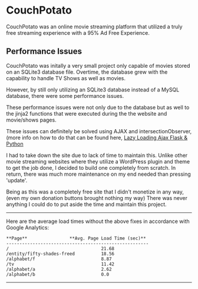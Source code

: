 # CouchPotato
CouchPotato was an online movie streaming platform that utilized a truly free streaming experience with a 95% Ad Free Experience.

## Performance Issues
CouchPotato was initally a very small project only capable of movies stored on an SQLite3 database file. Overtime, the database 
grew with the capability to handle TV Shows as well as movies. 

However, by still only utilizing an SQLite3 database instead of a MySQL database, there were some performance issues.

These performance issues were not only due to the database but as well to the jinja2 functions that were executed during the 
the website and movie/shows pages.

These issues can definitely be solved using AJAX and intersectionObserver, (more info on how to do that can be found here,
[Lazy Loading Ajax Flask & Python](https://pythonise.com/articles/infinite-lazy-loading)

I had to take down the site due to lack of time to maintain this. Unlike other movie streaming websites where they utilize a WordPress 
plugin and theme to get the job done, I decided to build one completely from scratch. In return, there was much more maintenance on 
my end needed than pressing 'update'.

Being as this was a completely free site that I didn't monetize in any way, (even my own donation buttons brought nothing my way)
There was never anything I could do to put aside the time and maintain this project.

****
Here are the average load times without the above fixes in accordance with Google Analytics: 
```
**Page**                **Avg. Page Load Time (sec)**  
------------------------------------------------------
/                                   21.68  
/entity/fifty-shades-freed          18.56  
/alphabet/f                         8.87  
/tv                                 11.42  
/alphabet/a                         2.62  
/alphabet/b                         0.0  
```
****  
